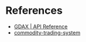 # References

- [GDAX | API Reference](https://docs.gdax.com/)
- [commodity-trading-system](https://github.com/commodity-trading-system)
